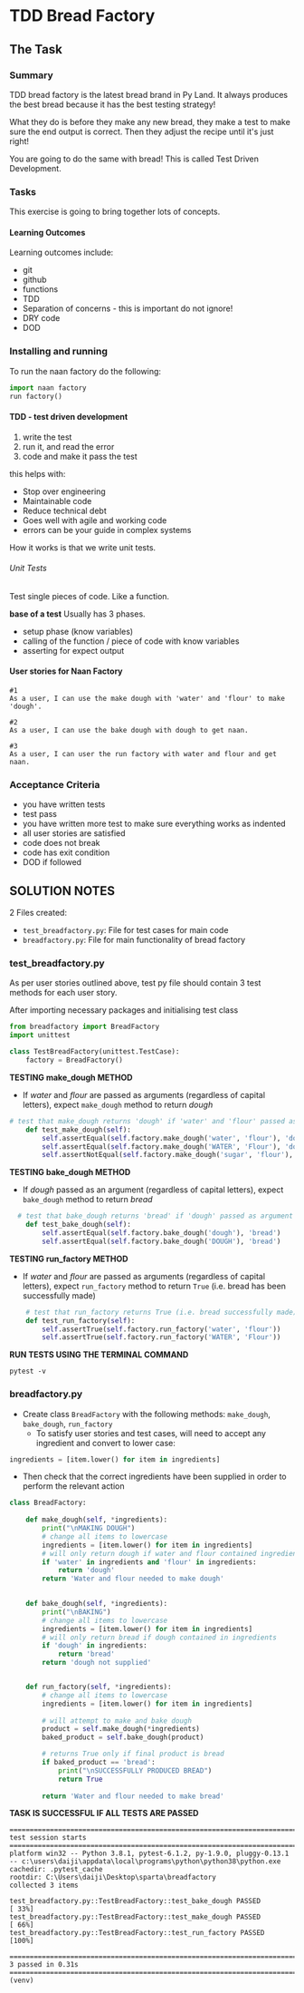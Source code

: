 # TDD Bread Factory

## The Task
### Summary

TDD bread factory is the latest bread brand in Py Land. It always produces the best bread because it has the best testing strategy!

What they do is before they make any new bread, they make a test to make sure the end output is correct. Then they adjust the recipe until it's just right!

You are going to do the same with bread! This is called Test Driven Development.

### Tasks

This exercise is going to bring together lots of concepts.

#### Learning Outcomes
Learning outcomes include:
- git
- github
- functions
- TDD
- Separation of concerns - this is important do not ignore!
- DRY code
- DOD


### Installing and running
To run the naan factory do the following:

```python
import naan factory
run factory()
```


#### TDD - test driven development

1. write the test
2. run it, and read the error
3. code and make it pass the test

this helps with:
- Stop over engineering
- Maintainable code
- Reduce technical debt
- Goes well with agile and working code
- errors can be your guide in complex systems

How it works is that we write unit tests.

###### Unit Tests

Test single pieces of code. Like a function.

**base of a test**
Usually has 3 phases.
- setup phase (know variables)
- calling of the function / piece of code with know variables
- asserting for expect output

#### User stories for Naan Factory

```
#1
As a user, I can use the make dough with 'water' and 'flour' to make 'dough'.

#2
As a user, I can use the bake dough with dough to get naan.

#3
As a user, I can user the run factory with water and flour and get naan.

```

### Acceptance Criteria

* you have written tests
* test pass
* you have written more test to make sure everything works as indented
* all user stories are satisfied
* code does not break
* code has exit condition
* DOD if followed

## SOLUTION NOTES

2 Files created:
- ``test_breadfactory.py``: File for test cases for main code
- ``breadfactory.py``: File for main functionality of bread factory


### test_breadfactory.py

As per user stories outlined above, test py file should contain 3 test methods for each user story.

After importing necessary packages and initialising test class
```python
from breadfactory import BreadFactory
import unittest

class TestBreadFactory(unittest.TestCase):
    factory = BreadFactory()

```

**TESTING make_dough METHOD**
- If _water_ and _flour_ are passed as arguments (regardless of capital letters), expect ``make_dough`` method to return _dough_
```python
# test that make_dough returns 'dough' if 'water' and 'flour' passed as arguments
    def test_make_dough(self):
        self.assertEqual(self.factory.make_dough('water', 'flour'), 'dough')
        self.assertEqual(self.factory.make_dough('WATER', 'Flour'), 'dough')
        self.assertNotEqual(self.factory.make_dough('sugar', 'flour'), 'dough')
```

**TESTING bake_dough METHOD**
- If _dough_ passed as an argument (regardless of capital letters), expect ``bake_dough`` method to return _bread_
```python
  # test that bake_dough returns 'bread' if 'dough' passed as argument
    def test_bake_dough(self):
        self.assertEqual(self.factory.bake_dough('dough'), 'bread')
        self.assertEqual(self.factory.bake_dough('DOUGH'), 'bread')
```

**TESTING run_factory METHOD**
- If _water_ and _flour_ are passed as arguments (regardless of capital letters), expect ``run_factory`` method to return ``True`` (i.e. bread has been successfully made)
```python
    # test that run_factory returns True (i.e. bread successfully made) if 'water' and 'flour' passed as arguments
    def test_run_factory(self):
        self.assertTrue(self.factory.run_factory('water', 'flour'))
        self.assertTrue(self.factory.run_factory('WATER', 'Flour'))
```

**RUN TESTS USING THE TERMINAL COMMAND**
```
pytest -v
```
### breadfactory.py

- Create class ``BreadFactory`` with the following methods: ``make_dough``, ``bake_dough``, ``run_factory``
    - To satisfy user stories and test cases, will need to accept any ingredient and convert to lower case:
```python
ingredients = [item.lower() for item in ingredients]
```
- Then check that the correct ingredients have been supplied in order to perform the relevant action

```python
class BreadFactory:
    
    def make_dough(self, *ingredients):
        print("\nMAKING DOUGH")
        # change all items to lowercase
        ingredients = [item.lower() for item in ingredients]
        # will only return dough if water and flour contained ingredient
        if 'water' in ingredients and 'flour' in ingredients:
            return 'dough'
        return 'Water and flour needed to make dough'
    

    def bake_dough(self, *ingredients):
        print("\nBAKING")
        # change all items to lowercase
        ingredients = [item.lower() for item in ingredients]
        # will only return bread if dough contained in ingredients
        if 'dough' in ingredients:
            return 'bread'
        return 'dough not supplied'


    def run_factory(self, *ingredients):
        # change all items to lowercase
        ingredients = [item.lower() for item in ingredients]
        
        # will attempt to make and bake dough
        product = self.make_dough(*ingredients)
        baked_product = self.bake_dough(product)

        # returns True only if final product is bread
        if baked_product == 'bread':
            print("\nSUCCESSFULLY PRODUCED BREAD")
            return True
        
        return 'Water and flour needed to make bread'
```

**TASK IS SUCCESSFUL IF ALL TESTS ARE PASSED**
```
======================================================================================================= test session starts ========================================================================================================
platform win32 -- Python 3.8.1, pytest-6.1.2, py-1.9.0, pluggy-0.13.1 -- c:\users\daiji\appdata\local\programs\python\python38\python.exe
cachedir: .pytest_cache
rootdir: C:\Users\daiji\Desktop\sparta\breadfactory
collected 3 items

test_breadfactory.py::TestBreadFactory::test_bake_dough PASSED                                                                                                                                                                [ 33%]
test_breadfactory.py::TestBreadFactory::test_make_dough PASSED                                                                                                                                                                [ 66%]
test_breadfactory.py::TestBreadFactory::test_run_factory PASSED                                                                                                                                                               [100%]

======================================================================================================== 3 passed in 0.31s =========================================================================================================
(venv) 
```